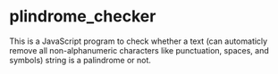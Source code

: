 # plindrome_checker
This is a JavaScript program to check whether a text (can automaticly remove all non-alphanumeric characters like punctuation, spaces, and symbols) string is a palindrome or not.


